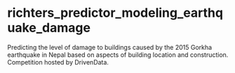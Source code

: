 # richters_predictor_modeling_earthquake_damage
Predicting the level of damage to buildings caused by the 2015 Gorkha earthquake in Nepal based on aspects of building location and construction. Competition hosted by DrivenData.
